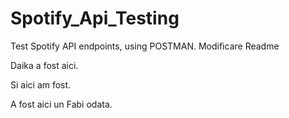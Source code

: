 # Spotify_Api_Testing
Test Spotify API endpoints, using POSTMAN.
Modificare Readme

Daika a fost aici.

Si aici am fost.

A fost aici un Fabi odata.